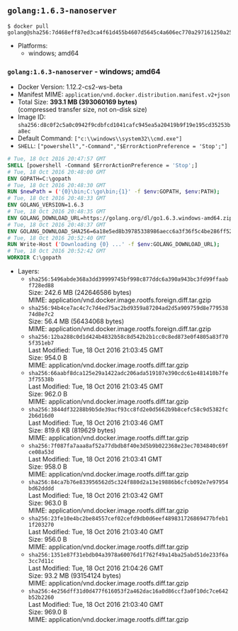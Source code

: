 ## `golang:1.6.3-nanoserver`

```console
$ docker pull golang@sha256:7d468eff87ed3ca4f61d455b4607d5645c4a606ec770a297161250a2541bec64
```

-	Platforms:
	-	windows; amd64

### `golang:1.6.3-nanoserver` - windows; amd64

-	Docker Version: 1.12.2-cs2-ws-beta
-	Manifest MIME: `application/vnd.docker.distribution.manifest.v2+json`
-	Total Size: **393.1 MB (393060169 bytes)**  
	(compressed transfer size, not on-disk size)
-	Image ID: `sha256:d8c0f2c5a0c0942f9cdbfcd1041cafc945ea5a20419b9f19e195cd35253ba8ec`
-	Default Command: `["c:\\windows\\system32\\cmd.exe"]`
-	`SHELL`: `["powershell","-Command","$ErrorActionPreference = 'Stop';"]`

```dockerfile
# Tue, 18 Oct 2016 20:47:57 GMT
SHELL [powershell -Command $ErrorActionPreference = 'Stop';]
# Tue, 18 Oct 2016 20:48:00 GMT
ENV GOPATH=C:\gopath
# Tue, 18 Oct 2016 20:48:30 GMT
RUN $newPath = ('{0}\bin;C:\go\bin;{1}' -f $env:GOPATH, $env:PATH); 	Write-Host ('Updating PATH: {0}' -f $newPath); 	setx /M PATH $newPath;
# Tue, 18 Oct 2016 20:48:33 GMT
ENV GOLANG_VERSION=1.6.3
# Tue, 18 Oct 2016 20:48:35 GMT
ENV GOLANG_DOWNLOAD_URL=https://golang.org/dl/go1.6.3.windows-amd64.zip
# Tue, 18 Oct 2016 20:48:37 GMT
ENV GOLANG_DOWNLOAD_SHA256=6a18e5ed8b39785338986aecc6a3f36f5c4be286ff52db0ae3bcd2275ab70df0
# Tue, 18 Oct 2016 20:52:40 GMT
RUN Write-Host ('Downloading {0} ...' -f $env:GOLANG_DOWNLOAD_URL); 	Invoke-WebRequest -Uri $env:GOLANG_DOWNLOAD_URL -OutFile 'go.zip'; 		Write-Host ('Verifying sha256 ({0}) ...' -f $env:GOLANG_DOWNLOAD_SHA256); 	if ((Get-FileHash go.zip -Algorithm sha256).Hash -ne $env:GOLANG_DOWNLOAD_SHA256) { 		Write-Host 'FAILED!'; 		exit 1; 	}; 		Write-Host 'Expanding ...'; 	Expand-Archive go.zip -DestinationPath C:\; 		Write-Host 'Verifying install ("go version") ...'; 	go version; 		Write-Host 'Removing ...'; 	Remove-Item go.zip -Force; 		Write-Host 'Complete.';
# Tue, 18 Oct 2016 20:52:42 GMT
WORKDIR C:\gopath
```

-	Layers:
	-	`sha256:5496abde368a3dd39999745bf998c877ddc6a390a943bc3fd99ffaabf728ed88`  
		Size: 242.6 MB (242646586 bytes)  
		MIME: application/vnd.docker.image.rootfs.foreign.diff.tar.gzip
	-	`sha256:94b4ce7ac4c7c7d4ed75ac2bd9359a87204ad2d5a909759d8e77953874d8e7c2`  
		Size: 56.4 MB (56434068 bytes)  
		MIME: application/vnd.docker.image.rootfs.foreign.diff.tar.gzip
	-	`sha256:12ba288c0d1d424b4832b58c8d542b2b1cc0c8ed873e0f4805a83f705f351eb7`  
		Last Modified: Tue, 18 Oct 2016 21:03:45 GMT  
		Size: 954.0 B  
		MIME: application/vnd.docker.image.rootfs.diff.tar.gzip
	-	`sha256:66aabf8dca125e29a1422adc206ada519107e390cdc61e481410b7fe3f75538b`  
		Last Modified: Tue, 18 Oct 2016 21:03:45 GMT  
		Size: 962.0 B  
		MIME: application/vnd.docker.image.rootfs.diff.tar.gzip
	-	`sha256:3844df32288b9b5de39acf93cc8fd2e0d5662b9b8cefc58c9d5382fc2b6d16d0`  
		Last Modified: Tue, 18 Oct 2016 21:03:46 GMT  
		Size: 819.6 KB (819629 bytes)  
		MIME: application/vnd.docker.image.rootfs.diff.tar.gzip
	-	`sha256:7f087fa7aaa8af52a77dbdb8f40e3d5b9b022368e23ec7034840c69fce08a53d`  
		Last Modified: Tue, 18 Oct 2016 21:03:41 GMT  
		Size: 958.0 B  
		MIME: application/vnd.docker.image.rootfs.diff.tar.gzip
	-	`sha256:84ca7b76e833956562d5c324f880d2a13e19886b6cfcb092e7e97954bd62dddd`  
		Last Modified: Tue, 18 Oct 2016 21:03:42 GMT  
		Size: 963.0 B  
		MIME: application/vnd.docker.image.rootfs.diff.tar.gzip
	-	`sha256:23fe10e4bc2be84557cef02cefd9db0d6eef489831726869477bfeb11f203270`  
		Last Modified: Tue, 18 Oct 2016 21:03:40 GMT  
		Size: 956.0 B  
		MIME: application/vnd.docker.image.rootfs.diff.tar.gzip
	-	`sha256:1351e87f31ebdb04a3978a60076d1f762f49a14ba25abd51de233f6a3cc7d11c`  
		Last Modified: Tue, 18 Oct 2016 21:04:26 GMT  
		Size: 93.2 MB (93154124 bytes)  
		MIME: application/vnd.docker.image.rootfs.diff.tar.gzip
	-	`sha256:4e256dff31d0d477f616053f2a462dac16a0d86ccf3a0f10dc7ce642b52b2260`  
		Last Modified: Tue, 18 Oct 2016 21:03:40 GMT  
		Size: 969.0 B  
		MIME: application/vnd.docker.image.rootfs.diff.tar.gzip
